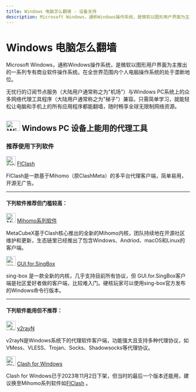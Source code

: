 ```yaml
---
title: Windows 电脑怎么翻墙 - 设备支持
description: Microsoft Windows，通称Windows操作系统，是微软以图形用户界面为主推出的一系列专有商业软件操作系统。在全世界范围内个人电脑操作系统的处于垄断地位。
---
```


# Windows 电脑怎么翻墙

Microsoft Windows，通称Windows操作系统，是微软以图形用户界面为主推出的一系列专有商业软件操作系统。在全世界范围内个人电脑操作系统的处于垄断地位。

无忧行的订阅节点服务（大陆用户通常称之为"机场"）与Windows PC系统上的众多网络代理工具程序（大陆用户通常称之为"梯子"）兼容。只需简单学习，就能轻松让电脑和手机上的所有应用程序都能翻墙，随时畅享全球无限制网络资源。

## <img src="/Jego/images/image_spaces_2FtaiByLw8cj0IZKJTlaiM_2Fuploads_2FbeA5N21M1iATQm5HiGND_2Fwin_1.svg" width="38" height="28" alt="Windows图标"> Windows PC **设备上能用的代理工具**

### 推荐使用下列软件

<img src="/Jego/images/image_spaces_2FtaiByLw8cj0IZKJTlaiM_2Fuploads_2Fu2sHeQjHJurcgVhJB1zO_2Ficon_2.png" width="26" height="26" alt="FlClash图标"> [FlClash](/tool/flclash)

FlClash是一款基于Mihomo（原ClashMeta）的多平台代理客户端，简单易用，开源无广告。

---

#### 下列软件推荐但门槛较高：

<img src="/Jego/images/image_spaces_2FtaiByLw8cj0IZKJTlaiM_2Fuploads_2FfJY0Si3bowLOO8nIXwPG_2Fmihomo_3.png" width="26" height="26" alt="Mihomo图标"> [Mihomo系列软件](/tool/mihomo)

MetaCubeX基于Clash核心推出的全新的Mihomo内核，团队持续地在开源社区维护和更新，生态链里已经推出了包含Windows、Andriod、macOS和Linux的客户端。

<img src="/Jego/images/image_spaces_2FtaiByLw8cj0IZKJTlaiM_2Fuploads_2FX6LBfzRlMdWyQVvPC9eg_2Fimage_1.png" width="26" height="26" alt="sing-box图标"> [GUI.for.SingBox](/tool/guiforsing-box)

sing-box 是一款全新的内核，几乎支持目前所有协议，但 GUI.for.SingBox客户端是社区爱好者做的客户端，比较难入门。硬核玩家可以使用sing-box官方发布的Windows命令行版本。

---

#### 下列软件能用但不推荐：

<img src="/Jego/images/image_spaces_2FtaiByLw8cj0IZKJTlaiM_2Fuploads_2FzSfmyRFCh3igxLUDkYXc_2Fimage_2.png" width="26" height="26" alt="v2rayN图标"> [v2rayN](/tool/v2rayn)

v2rayN是Windows系统下的代理软件客户端，功能强大且支持多种代理协议，如VMess、VLESS、Trojan、Socks、Shadowsocks等代理协议。

<img src="/Jego/images/image_clash_2.png" width="26" height="26" alt="Clash图标"> [Clash for Windows](/tool/clash-for-windows)

Clash for Windows已于2023年11月2日下架，但当时的最后一个版本还能用，建议换至Mihomo系列软件如[FlClash](/tool/flclash) 。

